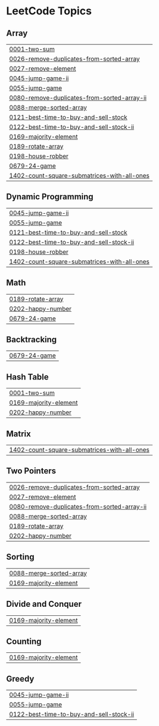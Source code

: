 
<!---LeetCode Topics Start-->
# LeetCode Topics
## Array
|  |
| ------- |
| [0001-two-sum](https://github.com/prince221500/leetcode-solution/tree/master/0001-two-sum) |
| [0026-remove-duplicates-from-sorted-array](https://github.com/prince221500/leetcode-solution/tree/master/0026-remove-duplicates-from-sorted-array) |
| [0027-remove-element](https://github.com/prince221500/leetcode-solution/tree/master/0027-remove-element) |
| [0045-jump-game-ii](https://github.com/prince221500/leetcode-solution/tree/master/0045-jump-game-ii) |
| [0055-jump-game](https://github.com/prince221500/leetcode-solution/tree/master/0055-jump-game) |
| [0080-remove-duplicates-from-sorted-array-ii](https://github.com/prince221500/leetcode-solution/tree/master/0080-remove-duplicates-from-sorted-array-ii) |
| [0088-merge-sorted-array](https://github.com/prince221500/leetcode-solution/tree/master/0088-merge-sorted-array) |
| [0121-best-time-to-buy-and-sell-stock](https://github.com/prince221500/leetcode-solution/tree/master/0121-best-time-to-buy-and-sell-stock) |
| [0122-best-time-to-buy-and-sell-stock-ii](https://github.com/prince221500/leetcode-solution/tree/master/0122-best-time-to-buy-and-sell-stock-ii) |
| [0169-majority-element](https://github.com/prince221500/leetcode-solution/tree/master/0169-majority-element) |
| [0189-rotate-array](https://github.com/prince221500/leetcode-solution/tree/master/0189-rotate-array) |
| [0198-house-robber](https://github.com/prince221500/leetcode-solution/tree/master/0198-house-robber) |
| [0679-24-game](https://github.com/prince221500/leetcode-solution/tree/master/0679-24-game) |
| [1402-count-square-submatrices-with-all-ones](https://github.com/prince221500/leetcode-solution/tree/master/1402-count-square-submatrices-with-all-ones) |
## Dynamic Programming
|  |
| ------- |
| [0045-jump-game-ii](https://github.com/prince221500/leetcode-solution/tree/master/0045-jump-game-ii) |
| [0055-jump-game](https://github.com/prince221500/leetcode-solution/tree/master/0055-jump-game) |
| [0121-best-time-to-buy-and-sell-stock](https://github.com/prince221500/leetcode-solution/tree/master/0121-best-time-to-buy-and-sell-stock) |
| [0122-best-time-to-buy-and-sell-stock-ii](https://github.com/prince221500/leetcode-solution/tree/master/0122-best-time-to-buy-and-sell-stock-ii) |
| [0198-house-robber](https://github.com/prince221500/leetcode-solution/tree/master/0198-house-robber) |
| [1402-count-square-submatrices-with-all-ones](https://github.com/prince221500/leetcode-solution/tree/master/1402-count-square-submatrices-with-all-ones) |
## Math
|  |
| ------- |
| [0189-rotate-array](https://github.com/prince221500/leetcode-solution/tree/master/0189-rotate-array) |
| [0202-happy-number](https://github.com/prince221500/leetcode-solution/tree/master/0202-happy-number) |
| [0679-24-game](https://github.com/prince221500/leetcode-solution/tree/master/0679-24-game) |
## Backtracking
|  |
| ------- |
| [0679-24-game](https://github.com/prince221500/leetcode-solution/tree/master/0679-24-game) |
## Hash Table
|  |
| ------- |
| [0001-two-sum](https://github.com/prince221500/leetcode-solution/tree/master/0001-two-sum) |
| [0169-majority-element](https://github.com/prince221500/leetcode-solution/tree/master/0169-majority-element) |
| [0202-happy-number](https://github.com/prince221500/leetcode-solution/tree/master/0202-happy-number) |
## Matrix
|  |
| ------- |
| [1402-count-square-submatrices-with-all-ones](https://github.com/prince221500/leetcode-solution/tree/master/1402-count-square-submatrices-with-all-ones) |
## Two Pointers
|  |
| ------- |
| [0026-remove-duplicates-from-sorted-array](https://github.com/prince221500/leetcode-solution/tree/master/0026-remove-duplicates-from-sorted-array) |
| [0027-remove-element](https://github.com/prince221500/leetcode-solution/tree/master/0027-remove-element) |
| [0080-remove-duplicates-from-sorted-array-ii](https://github.com/prince221500/leetcode-solution/tree/master/0080-remove-duplicates-from-sorted-array-ii) |
| [0088-merge-sorted-array](https://github.com/prince221500/leetcode-solution/tree/master/0088-merge-sorted-array) |
| [0189-rotate-array](https://github.com/prince221500/leetcode-solution/tree/master/0189-rotate-array) |
| [0202-happy-number](https://github.com/prince221500/leetcode-solution/tree/master/0202-happy-number) |
## Sorting
|  |
| ------- |
| [0088-merge-sorted-array](https://github.com/prince221500/leetcode-solution/tree/master/0088-merge-sorted-array) |
| [0169-majority-element](https://github.com/prince221500/leetcode-solution/tree/master/0169-majority-element) |
## Divide and Conquer
|  |
| ------- |
| [0169-majority-element](https://github.com/prince221500/leetcode-solution/tree/master/0169-majority-element) |
## Counting
|  |
| ------- |
| [0169-majority-element](https://github.com/prince221500/leetcode-solution/tree/master/0169-majority-element) |
## Greedy
|  |
| ------- |
| [0045-jump-game-ii](https://github.com/prince221500/leetcode-solution/tree/master/0045-jump-game-ii) |
| [0055-jump-game](https://github.com/prince221500/leetcode-solution/tree/master/0055-jump-game) |
| [0122-best-time-to-buy-and-sell-stock-ii](https://github.com/prince221500/leetcode-solution/tree/master/0122-best-time-to-buy-and-sell-stock-ii) |
<!---LeetCode Topics End-->
